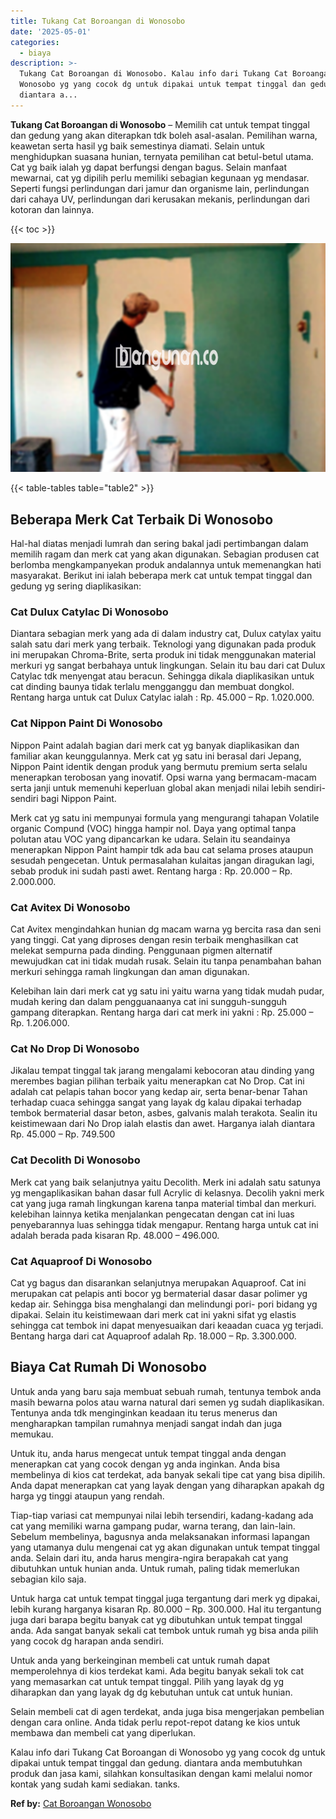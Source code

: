 ```yaml
---
title: Tukang Cat Boroangan di Wonosobo
date: '2025-05-01'
categories:
  - biaya
description: >-
  Tukang Cat Boroangan di Wonosobo. Kalau info dari Tukang Cat Boroangan di
  Wonosobo yg yang cocok dg untuk dipakai untuk tempat tinggal dan gedung.
  diantara a...
---
```


**Tukang Cat Boroangan di Wonosobo** – Memilih cat untuk tempat tinggal dan gedung yang akan diterapkan tdk boleh asal-asalan. Pemilihan warna, keawetan serta hasil yg baik semestinya diamati. Selain untuk menghidupkan suasana hunian, ternyata pemilihan cat betul-betul utama. Cat yg baik ialah yg dapat berfungsi dengan bagus. Selain manfaat mewarnai, cat yg dipilih perlu memiliki sebagian kegunaan yg mendasar. Seperti fungsi perlindungan dari jamur dan organisme lain, perlindungan dari cahaya UV, perlindungan dari kerusakan mekanis, perlindungan dari kotoran dan lainnya.

{{< toc >}}

![Tukang Cat Boroangan di Wonosobo](/images/jasa-cat-murah22.png)

{{< table-tables table="table2" >}}

## Beberapa Merk Cat Terbaik Di Wonosobo

Hal-hal diatas menjadi lumrah dan sering bakal jadi pertimbangan dalam memilih ragam dan merk cat yang akan digunakan. Sebagian produsen cat berlomba mengkampanyekan produk andalannya untuk memenangkan hati masyarakat. Berikut ini ialah beberapa merk cat untuk tempat tinggal dan gedung yg sering diaplikasikan:

### Cat Dulux Catylac Di Wonosobo

Diantara sebagian merk yang ada di dalam industry cat, Dulux catylax yaitu salah satu dari merk yang terbaik. Teknologi yang digunakan pada produk ini merupakan Chroma-Brite, serta produk ini tidak menggunakan material merkuri yg sangat berbahaya untuk lingkungan. Selain itu bau dari cat Dulux Catylac tdk menyengat atau beracun. Sehingga dikala diaplikasikan untuk cat dinding baunya tidak terlalu mengganggu dan membuat dongkol. Rentang harga untuk cat Dulux Catylac ialah : Rp. 45.000 – Rp. 1.020.000.

### Cat Nippon Paint Di Wonosobo

Nippon Paint adalah bagian dari merk cat yg banyak diaplikasikan dan familiar akan keunggulannya. Merk cat yg satu ini berasal dari Jepang, Nippon Paint identik dengan produk yang bermutu premium serta selalu menerapkan terobosan yang inovatif. Opsi warna yang bermacam-macam serta janji untuk memenuhi keperluan global akan menjadi nilai lebih sendiri-sendiri bagi Nippon Paint.

Merk cat yg satu ini mempunyai formula yang mengurangi tahapan Volatile organic Compund (VOC) hingga hampir nol. Daya yang optimal tanpa polutan atau VOC yang dipancarkan ke udara. Selain itu seandainya menerapkan Nippon Paint hampir tdk ada bau cat selama proses ataupun sesudah pengecetan. Untuk permasalahan kulaitas jangan diragukan lagi, sebab produk ini sudah pasti awet. Rentang harga : Rp. 20.000 – Rp. 2.000.000.

### Cat Avitex Di Wonosobo

Cat Avitex mengindahkan hunian dg macam warna yg bercita rasa dan seni yang tinggi. Cat yang diproses dengan resin terbaik menghasilkan cat melekat sempurna pada dinding. Penggunaan pigmen alternatif mewujudkan cat ini tidak mudah rusak. Selain itu tanpa penambahan bahan merkuri sehingga ramah lingkungan dan aman digunakan.

Kelebihan lain dari merk cat yg satu ini yaitu warna yang tidak mudah pudar, mudah kering dan dalam pengguanaanya cat ini sungguh-sungguh gampang diterapkan. Rentang harga dari cat merk ini yakni : Rp. 25.000 – Rp. 1.206.000.

### Cat No Drop Di Wonosobo

Jikalau tempat tinggal tak jarang mengalami kebocoran atau dinding yang merembes bagian pilihan terbaik yaitu menerapkan cat No Drop. Cat ini adalah cat pelapis tahan bocor yang kedap air, serta benar-benar Tahan terhadap cuaca sehingga sangat yang layak dg kalau dipakai terhadap tembok bermaterial dasar beton, asbes, galvanis malah terakota. Sealin itu keistimewaan dari No Drop ialah elastis dan awet. Harganya ialah diantara Rp. 45.000 – Rp. 749.500

### Cat Decolith Di Wonosobo

Merk cat yang baik selanjutnya yaitu Decolith. Merk ini adalah satu satunya yg mengaplikasikan bahan dasar full Acrylic di kelasnya. Decolih yakni merk cat yang juga ramah lingkungan karena tanpa material timbal dan merkuri. kelebihan lainnya ketika menjalankan pengecatan dengan cat ini luas penyebarannya luas sehingga tidak mengapur. Rentang harga untuk cat ini adalah berada pada kisaran Rp. 48.000 – 496.000.

### Cat Aquaproof Di Wonosobo

Cat yg bagus dan disarankan selanjutnya merupakan Aquaproof. Cat ini merupakan cat pelapis anti bocor yg bermaterial dasar dasar polimer yg kedap air. Sehingga bisa menghalangi dan melindungi pori- pori bidang yg dipakai. Selain itu keistimewaan dari merk cat ini yakni sifat yg elastis sehingga cat tembok ini dapat menyesuaikan dari keaadan cuaca yg terjadi. Bentang harga dari cat Aquaproof adalah Rp. 18.000 – Rp. 3.300.000.

## Biaya Cat Rumah Di Wonosobo

Untuk anda yang baru saja membuat sebuah rumah, tentunya tembok anda masih bewarna polos atau warna natural dari semen yg sudah diaplikasikan. Tentunya anda tdk menginginkan keadaan itu terus menerus dan mengharapkan tampilan rumahnya menjadi sangat indah dan juga memukau.

Untuk itu, anda harus mengecat untuk tempat tinggal anda dengan menerapkan cat yang cocok dengan yg anda inginkan. Anda bisa membelinya di kios cat terdekat, ada banyak sekali tipe cat yang bisa dipilih. Anda dapat menerapkan cat yang layak dengan yang diharapkan apakah dg harga yg tinggi ataupun yang rendah.

Tiap-tiap variasi cat mempunyai nilai lebih tersendiri, kadang-kadang ada cat yang memiliki warna gampang pudar, warna terang, dan lain-lain. Sebelum membelinya, bagusnya anda melaksanakan informasi lapangan yang utamanya dulu mengenai cat yg akan digunakan untuk tempat tinggal anda. Selain dari itu, anda harus mengira-ngira berapakah cat yang dibutuhkan untuk hunian anda. Untuk rumah, paling tidak memerlukan sebagian kilo saja.

Untuk harga cat untuk tempat tinggal juga tergantung dari merk yg dipakai, lebih kurang harganya kisaran Rp. 80.000 – Rp. 300.000. Hal itu tergantung juga dari barapa begitu banyak cat yg dibutuhkan untuk tempat tinggal anda. Ada sangat banyak sekali cat tembok untuk rumah yg bisa anda pilih yang cocok dg harapan anda sendiri.

Untuk anda yang berkeinginan membeli cat untuk rumah dapat memperolehnya di kios terdekat kami. Ada begitu banyak sekali tok cat yang memasarkan cat untuk tempat tinggal. Pilih yang layak dg yg diharapkan dan yang layak dg dg kebutuhan untuk cat untuk hunian.

Selain membeli cat di agen terdekat, anda juga bisa mengerjakan pembelian dengan cara online. Anda tidak perlu repot-repot datang ke kios untuk membawa dan membeli cat yang diperlukan.

Kalau info dari Tukang Cat Boroangan di Wonosobo yg yang cocok dg untuk dipakai untuk tempat tinggal dan gedung. diantara anda membutuhkan produk dan jasa kami, silahkan konsultasikan dengan kami melalui nomor kontak yang sudah kami sediakan. tanks.

**Ref by:** [Cat Boroangan Wonosobo](https://id.wikipedia.org/wiki/Cat)
